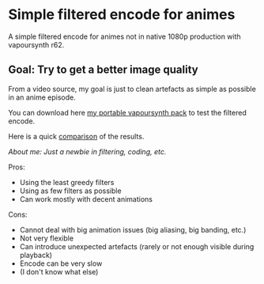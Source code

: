 # Simple filtered encode for animes
A simple filtered encode for animes not in native 1080p production with vapoursynth r62.

## Goal: Try to get a better image quality
From a video source, my goal is just to clean artefacts as simple as possible in an anime episode.

You can download here [my portable vapoursynth pack](https://www.dropbox.com/s/u024mm8e8fobr2o) to test the filtered encode.

Here is a quick [comparison](https://slow.pics/c/uNrV6CMZ) of the results.

*About me: Just a newbie in filtering, coding, etc.*

Pros:
- Using the least greedy filters
- Using as few filters as possible
- Can work mostly with decent animations

Cons:
- Cannot deal with big animation issues (big aliasing, big banding, etc.)
- Not very flexible
- Can introduce unexpected artefacts (rarely or not enough visible during playback)
- Encode can be very slow
- (I don't know what else)

